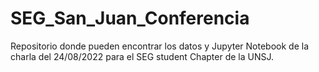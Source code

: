# SEG_San_Juan_Conferencia
Repositorio donde pueden encontrar los datos y Jupyter Notebook de la charla del 24/08/2022 para el SEG student Chapter de la UNSJ. 
